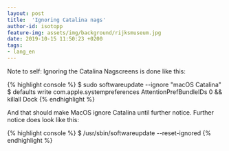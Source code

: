 ```yaml
---
layout: post
title:  'Ignoring Catalina nags'
author-id: isotopp
feature-img: assets/img/background/rijksmuseum.jpg
date: 2019-10-15 11:50:23 +0200
tags:
- lang_en
---
```

Note to self: Ignoring the Catalina Nagscreens is done like this:

{% highlight console %}
$ sudo softwareupdate --ignore "macOS Catalina"
$ defaults write com.apple.systempreferences AttentionPrefBundleIDs 0 && killall Dock
{% endhighlight %}

And that should make MacOS ignore Catalina until further notice. Further
notice does look like this:

{% highlight console %}
$ /usr/sbin/softwareupdate --reset-ignored
{% endhighlight %}
